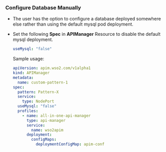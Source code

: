 ### Configure Database Manually

- The user has the option to configure a database deployed somewhere else rather than using the default mysql pod deployment. 

- Set the following **Spec** in **APIManager** Resource to disable the default mysql deployment.
    ```yaml
    useMysql: "false"
    ```
  
    Sample usage:
    ```yaml
    apiVersion: apim.wso2.com/v1alpha1
    kind: APIManager
    metadata:
      name: custom-pattern-1
    spec:
      pattern: Pattern-X
      service:
        type: NodePort
      useMysql: "false"
      profiles:
        - name: all-in-one-api-manager
          type: api-manager
          service:
            name: wso2apim
          deployment:
            configMaps:
              deploymentConfigMap: apim-conf
    ```